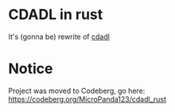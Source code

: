 # CDADL in rust
It's (gonna be) rewrite of [cdadl](https://github.com/MicroPanda123/cdadl)

# Notice
Project was moved to Codeberg, go here: https://codeberg.org/MicroPanda123/cdadl_rust